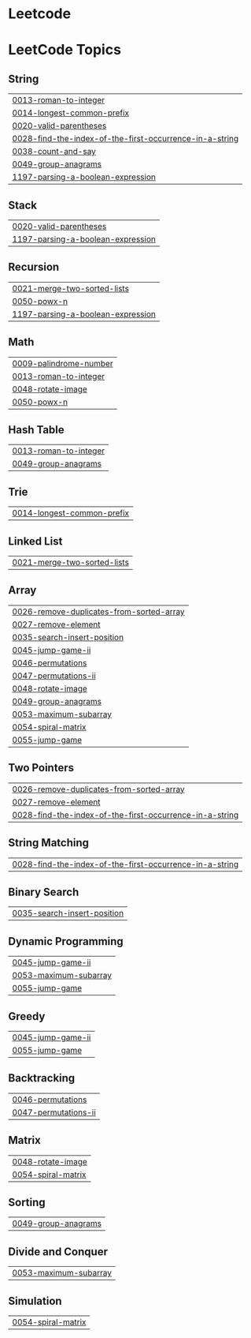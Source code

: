 # Leetcode
<!---LeetCode Topics Start-->
# LeetCode Topics
## String
|  |
| ------- |
| [0013-roman-to-integer](https://github.com/7410abhi/Leetcode/tree/master/0013-roman-to-integer) |
| [0014-longest-common-prefix](https://github.com/7410abhi/Leetcode/tree/master/0014-longest-common-prefix) |
| [0020-valid-parentheses](https://github.com/7410abhi/Leetcode/tree/master/0020-valid-parentheses) |
| [0028-find-the-index-of-the-first-occurrence-in-a-string](https://github.com/7410abhi/Leetcode/tree/master/0028-find-the-index-of-the-first-occurrence-in-a-string) |
| [0038-count-and-say](https://github.com/7410abhi/Leetcode/tree/master/0038-count-and-say) |
| [0049-group-anagrams](https://github.com/7410abhi/Leetcode/tree/master/0049-group-anagrams) |
| [1197-parsing-a-boolean-expression](https://github.com/7410abhi/Leetcode/tree/master/1197-parsing-a-boolean-expression) |
## Stack
|  |
| ------- |
| [0020-valid-parentheses](https://github.com/7410abhi/Leetcode/tree/master/0020-valid-parentheses) |
| [1197-parsing-a-boolean-expression](https://github.com/7410abhi/Leetcode/tree/master/1197-parsing-a-boolean-expression) |
## Recursion
|  |
| ------- |
| [0021-merge-two-sorted-lists](https://github.com/7410abhi/Leetcode/tree/master/0021-merge-two-sorted-lists) |
| [0050-powx-n](https://github.com/7410abhi/Leetcode/tree/master/0050-powx-n) |
| [1197-parsing-a-boolean-expression](https://github.com/7410abhi/Leetcode/tree/master/1197-parsing-a-boolean-expression) |
## Math
|  |
| ------- |
| [0009-palindrome-number](https://github.com/7410abhi/Leetcode/tree/master/0009-palindrome-number) |
| [0013-roman-to-integer](https://github.com/7410abhi/Leetcode/tree/master/0013-roman-to-integer) |
| [0048-rotate-image](https://github.com/7410abhi/Leetcode/tree/master/0048-rotate-image) |
| [0050-powx-n](https://github.com/7410abhi/Leetcode/tree/master/0050-powx-n) |
## Hash Table
|  |
| ------- |
| [0013-roman-to-integer](https://github.com/7410abhi/Leetcode/tree/master/0013-roman-to-integer) |
| [0049-group-anagrams](https://github.com/7410abhi/Leetcode/tree/master/0049-group-anagrams) |
## Trie
|  |
| ------- |
| [0014-longest-common-prefix](https://github.com/7410abhi/Leetcode/tree/master/0014-longest-common-prefix) |
## Linked List
|  |
| ------- |
| [0021-merge-two-sorted-lists](https://github.com/7410abhi/Leetcode/tree/master/0021-merge-two-sorted-lists) |
## Array
|  |
| ------- |
| [0026-remove-duplicates-from-sorted-array](https://github.com/7410abhi/Leetcode/tree/master/0026-remove-duplicates-from-sorted-array) |
| [0027-remove-element](https://github.com/7410abhi/Leetcode/tree/master/0027-remove-element) |
| [0035-search-insert-position](https://github.com/7410abhi/Leetcode/tree/master/0035-search-insert-position) |
| [0045-jump-game-ii](https://github.com/7410abhi/Leetcode/tree/master/0045-jump-game-ii) |
| [0046-permutations](https://github.com/7410abhi/Leetcode/tree/master/0046-permutations) |
| [0047-permutations-ii](https://github.com/7410abhi/Leetcode/tree/master/0047-permutations-ii) |
| [0048-rotate-image](https://github.com/7410abhi/Leetcode/tree/master/0048-rotate-image) |
| [0049-group-anagrams](https://github.com/7410abhi/Leetcode/tree/master/0049-group-anagrams) |
| [0053-maximum-subarray](https://github.com/7410abhi/Leetcode/tree/master/0053-maximum-subarray) |
| [0054-spiral-matrix](https://github.com/7410abhi/Leetcode/tree/master/0054-spiral-matrix) |
| [0055-jump-game](https://github.com/7410abhi/Leetcode/tree/master/0055-jump-game) |
## Two Pointers
|  |
| ------- |
| [0026-remove-duplicates-from-sorted-array](https://github.com/7410abhi/Leetcode/tree/master/0026-remove-duplicates-from-sorted-array) |
| [0027-remove-element](https://github.com/7410abhi/Leetcode/tree/master/0027-remove-element) |
| [0028-find-the-index-of-the-first-occurrence-in-a-string](https://github.com/7410abhi/Leetcode/tree/master/0028-find-the-index-of-the-first-occurrence-in-a-string) |
## String Matching
|  |
| ------- |
| [0028-find-the-index-of-the-first-occurrence-in-a-string](https://github.com/7410abhi/Leetcode/tree/master/0028-find-the-index-of-the-first-occurrence-in-a-string) |
## Binary Search
|  |
| ------- |
| [0035-search-insert-position](https://github.com/7410abhi/Leetcode/tree/master/0035-search-insert-position) |
## Dynamic Programming
|  |
| ------- |
| [0045-jump-game-ii](https://github.com/7410abhi/Leetcode/tree/master/0045-jump-game-ii) |
| [0053-maximum-subarray](https://github.com/7410abhi/Leetcode/tree/master/0053-maximum-subarray) |
| [0055-jump-game](https://github.com/7410abhi/Leetcode/tree/master/0055-jump-game) |
## Greedy
|  |
| ------- |
| [0045-jump-game-ii](https://github.com/7410abhi/Leetcode/tree/master/0045-jump-game-ii) |
| [0055-jump-game](https://github.com/7410abhi/Leetcode/tree/master/0055-jump-game) |
## Backtracking
|  |
| ------- |
| [0046-permutations](https://github.com/7410abhi/Leetcode/tree/master/0046-permutations) |
| [0047-permutations-ii](https://github.com/7410abhi/Leetcode/tree/master/0047-permutations-ii) |
## Matrix
|  |
| ------- |
| [0048-rotate-image](https://github.com/7410abhi/Leetcode/tree/master/0048-rotate-image) |
| [0054-spiral-matrix](https://github.com/7410abhi/Leetcode/tree/master/0054-spiral-matrix) |
## Sorting
|  |
| ------- |
| [0049-group-anagrams](https://github.com/7410abhi/Leetcode/tree/master/0049-group-anagrams) |
## Divide and Conquer
|  |
| ------- |
| [0053-maximum-subarray](https://github.com/7410abhi/Leetcode/tree/master/0053-maximum-subarray) |
## Simulation
|  |
| ------- |
| [0054-spiral-matrix](https://github.com/7410abhi/Leetcode/tree/master/0054-spiral-matrix) |
<!---LeetCode Topics End-->